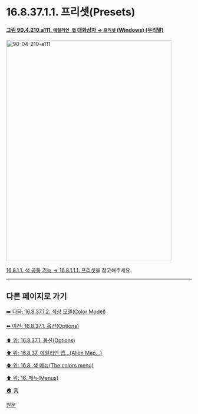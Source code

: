 # 16.8.37.1.1. 프리셋(Presets)

<a id="90-04-210-a111"></a>

#### [그림 90.4.210.a111. `에일리언 맵` 대화상자 → `프리셋` (Windows) (우리말)](./90-04-0210-alien_map.md#90-04-210-a111)
<img width="448" height="600" alt="90-04-210-a111" src="https://github.com/user-attachments/assets/e6638aae-b913-47fe-ace4-1d63c3ab8c9b" />

[16.8.1.1. 색 공통 기능 → 16.8.1.1.1. 프리셋](./16-08-01-01-01-presets.md)을 참고해주세요.

***

## 다른 페이지로 가기

[➡️ 다음: 16.8.37.1.2. 색상 모델(Color Model)](./16-08-37-01-02-color_model.md)

[⬅️ 이전: 16.8.37.1. 옵션(Options)](./16-08-37-01-00-options.md)

[⬆️ 위: 16.8.37.1. 옵션(Options)](./16-08-37-01-00-options.md)

[⬆️ 위: 16.8.37. 에일리언 맵…(Alien Map…)](./16-08-37-00-alien-map.md)

[⬆️ 위: 16.8. 색 메뉴(The colors menu)](./16-08-00-the-colors-menu.md)

[⬆️ 위: 16. 메뉴(Menus)](./16-00-menus.md)

[🏠 홈](./00-home.md)

[원문](https://docs.gimp.org/2.10/ko/gimp-filter-alien-map.html#idm33060)